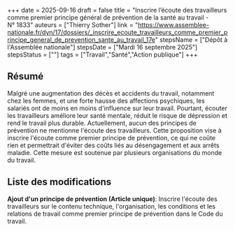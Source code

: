 +++
date = 2025-09-16
draft = false
title = "Inscrire l’écoute des travailleurs comme premier principe général de prévention de la santé au travail - N° 1833"
auteurs = ["Thierry Sother"]
link = "https://www.assemblee-nationale.fr/dyn/17/dossiers/_inscrire_ecoute_travailleurs_comme_premier_principe_general_de_prevention_sante_au_travail_17e"
stepsName = ["Dépôt à l'Assemblée nationale"]
stepsDate = ["Mardi 16 septembre 2025"]
stepsStatus = [""]
tags = ["Travail","Santé","Action publique"]
+++

## Résumé

Malgré une augmentation des décès et accidents du travail, notamment chez les femmes, et une forte hausse des affections psychiques, les salariés ont de moins en moins d'influence sur leur travail. Pourtant, écouter les travailleurs améliore leur santé mentale, réduit le risque de dépression et rend le travail plus durable. Actuellement, aucun des principes de prévention ne mentionne l'écoute des travailleurs. Cette proposition vise à inscrire l'écoute comme premier principe de prévention, ce qui ne coûte rien et permettrait d'éviter des coûts liés au désengagement et aux arrêts maladie. Cette mesure est soutenue par plusieurs organisations du monde du travail.

## Liste des modifications

**Ajout d'un principe de prévention (Article unique)**: Inscrire l'écoute des travailleurs sur le contenu technique, l'organisation, les conditions et les relations de travail comme premier principe de prévention dans le Code du travail.
